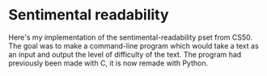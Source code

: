 # Sentimental readability

Here's my implementation of the sentimental-readability pset from CS50. The goal was to make a command-line program which would take a text as an input and output the level of difficulty of the text. The program had previously been made with C, it is now remade with Python.
